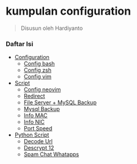 # kumpulan configuration 
> Disusun oleh Hardiyanto

### Daftar Isi
* [Configuration]()
    * [Config bash](https://gitlab.com/dwiHard/five_byte.github.io/blob/master/LinuxConfigBackup/.bashrc)
    * [Config zsh](https://gitlab.com/dwiHard/five_byte.github.io/blob/master/LinuxConfigBackup/zshrc)
    * [Config vim](https://github.com/dwiHard/five_byte.github.io/blob/master/vim/.vimrc)
* [Script]()
    * [Config neovim](https://github.com/dwiHard/five_byte.github.io/blob/master/vim/init.vim)
    * [Redirect](https://gitlab.com/dwiHard/five_byte.github.io/blob/master/LinuxConfigBackup/redirects.sh)
    * [File Server + MySQL Backup](https://gitlab.com/dwiHard/five_byte.github.io/blob/master/mysql/file+mysql-backup.bash)
    * [Mysql Backup](https://gitlab.com/dwiHard/five_byte.github.io/blob/master/mysql/mysql-backup.sh)
    * [Info MAC](https://gitlab.com/dwiHard/five_byte.github.io/blob/master/LinuxConfigBackup/mac-addresses.sh)
    * [Info NIC](https://gitlab.com/dwiHard/five_byte.github.io/blob/master/LinuxConfigBackup/nic-info.sh)
    * [Port Speed](https://gitlab.com/dwiHard/five_byte.github.io/blob/master/LinuxConfigBackup/port-speed.sh)
* [Python Script]()
    * [Decode Url](https://gitlab.com/dwiHard/five_byte.github.io/blob/master/LinuxConfigBackup/decodeUrl.py)
    * [Descrypt 12](https://gitlab.com/dwiHard/five_byte.github.io/blob/master/LinuxConfigBackup/decrypt12.py)
    * [Spam Chat Whatapps](https://gitlab.com/dwiHard/five_byte.github.io/blob/master/python/kumpulan%20script/spamChat.py)
